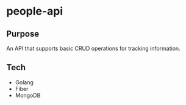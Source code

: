 # people-api

## Purpose

An API that supports basic CRUD operations for tracking information.

## Tech

- Golang
- Fiber
- MongoDB
